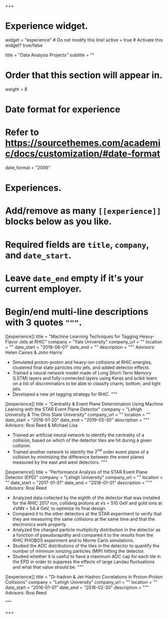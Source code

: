 +++
# Experience widget.
widget = "experience"  # Do not modify this line!
active = true  # Activate this widget? true/false

title = "Data Analysis Projects"
subtitle = ""

# Order that this section will appear in.
weight = 8

# Date format for experience
#   Refer to https://sourcethemes.com/academic/docs/customization/#date-format
date_format = "2006"

# Experiences.
#   Add/remove as many `[[experience]]` blocks below as you like.
#   Required fields are `title`, `company`, and `date_start`.
#   Leave `date_end` empty if it's your current employer.
#   Begin/end multi-line descriptions with 3 quotes `"""`.
[[experience]]
  title = "Machine Learning Techniques for Tagging Heavy-Flavor Jets at RHIC"
  company = "Yale University"
  company_url = ""
  location = ""
  date_start = "2018-06-01"
  date_end = ""
  description = """
  Advisors: Helen Caines & John Harris
  
  * Simulated proton-proton and heavy-ion collisions at RHIC energies, clustered final state particles into jets, and added detector effects.
  * Trained a neural network model made of Long Short-Term Memory (LSTM) layers and fully-connected layers using Keras and scikit-learn on a list of discriminators to be able to classify charm, bottom, and light jets.
  * Developed a new jet tagging strategy for RHIC.
  """

[[experience]]
  title = "Centrality & Event Plane Determination Using Machine Learning with the STAR Event Plane Detector"
  company = "Lehigh University & The Ohio State University"
  company_url = ""
  location = ""
  date_start = "2018-01-20"
  date_end = "2019-05-30"
  description = """
  Advisors: Rosi Reed & Michael Lisa
  
  * Trained an artificial neural network to identify the centrality of a collision, based on which of the detector tiles are hit during a given collision.
  * Trained another network to identify the $2^{nd}$ order event plane of a collision by minimizing the difference between the event planes measured by the east and west detectors.
  """
  
[[experience]]
  title = "Performance Analysis of the STAR Event Plane Detector (EPD)"
  company = "Lehigh University"
  company_url = ""
  location = ""
  date_start = "2017-01-01"
  date_end = "2018-01-01"
  description = """
  Advisors: Rosi Reed
  
  * Analyzed data collected by the eighth of the detector that was installed for the RHIC 2017 run, colliding protons at √s = 510 GeV and gold ions at √sNN = 54.4 GeV, to optimize its final design.
  * Compared it to the other detectors at the STAR experiment to verify that they are measuring the same collisions at the same time and that the electronics work properly.
  * Analyzed the charged particle multiplicity distribution in the detector as a function of pseudorapidity and compared it to the results from the RHIC PHOBOS experiment and to Monte Carlo simulations.
  * Studied the ADC distributions of the tiles in the detector to quantify the number of minimum ionizing particles (MIP) hitting the detector.
  * Studied whether it is useful to have a maximum ADC cap for each tile in the EPD in order to suppress the effects of large Landau fluctuations and what that value should be.
  """
  
[[experience]]
  title = "Di-hadron & Jet-Hadron Correlations in Proton-Proton Collisions"
  company = "Lehigh University"
  company_url = ""
  location = ""
  date_start = "2016-01-01"
  date_end = "2016-02-30"
  description = """
  Advisors: Rosi Reed
  
  """

+++
